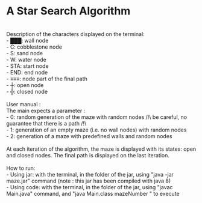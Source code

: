 # A Star Search Algorithm
</br>
Description of the characters displayed on the terminal:</br>
- ███: wall node</br>
- C: cobblestone node</br>
- S: sand node</br>
- W: water node</br>
- STA: start node</br>
- END: end node</br>
- ≡≡≡: node part of the final path</br>
- ┼: open node</br>
- ╬: closed node</br>
</br>
User manual :</br>
The main expects a parameter :</br>
- 0: random generation of the maze with random nodes /!\ be careful, no guarantee that there is a path /!\</br>
- 1: generation of an empty maze (i.e. no wall nodes) with random nodes</br>
- 2: generation of a maze with predefined walls and random nodes</br>
</br>
At each iteration of the algorithm, the maze is displayed with its states: open and closed nodes. The final path is displayed on the last iteration.</br>
</br>
How to run:</br>
- Using jar: with the terminal, in the folder of the jar, using "java -jar maze.jar" command (note : this jar has been compiled with java 8)</br>
- Using code: with the terminal, in the folder of the jar, using "javac Main.java" command, and "java Main.class mazeNumber
" to execute
